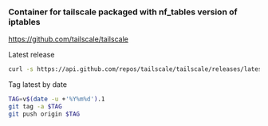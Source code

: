 ### Container for tailscale packaged with nf_tables version of iptables

https://github.com/tailscale/tailscale

Latest release

```bash
curl -s https://api.github.com/repos/tailscale/tailscale/releases/latest |grep tag_name | cut -d '"' -f 4 | tr -d 'v'
```

Tag latest by date

```bash
TAG=v$(date -u +'%Y%m%d').1
git tag -a $TAG
git push origin $TAG
```
